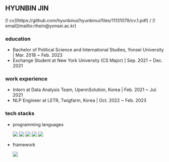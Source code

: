 <h2>HYUNBIN JIN</h2>
[! cv](https://github.com/hyunbinui/hyunbinui/files/11131079/cv.1.pdf) / [! email](mailto:rihein@yonsei.ac.kr)


<h3>education</h3>
 
- Bachelor of Political Science and International Studies, Yonsei University  |  Mar. 2018 ~ Feb. 2023
- Exchange Student at New York University (CS Major)  |  Sep. 2021 ~ Dec. 2021
 
<h3>work experience</h3>

- Intern at Data Analysis Team, UpennSolution, Korea  |  Feb. 2021 ~ Jul. 2021
- NLP Engineer at LETR, Twigfarm, Korea  |  Oct. 2022 ~ Feb. 2023

<h3>tech stacks</h3>

- programming languages
<t><p>
  <img src="https://img.shields.io/badge/Python-3766AB?style=flat-square&logo=Python&logoColor=white"/></a>
  <img src="https://img.shields.io/badge/R-276DC3?style=flat-square&logo=R&logoColor=white"/></a>
  <img src="https://img.shields.io/badge/-HTML5-%23E44D27?style=flat-square&logo=html5&logoColor=white"/></a>
  <img src="https://img.shields.io/badge/CSS-1572B6?style=flat-square&logo=css3&logoColor=white"/></a>
  <img src="https://img.shields.io/badge/Javascript-F7DF1E?style=flat-square&logo=javascript&logoColor=white"/></a>
</p></t>


- framework
<t><p>
  <img src="https://img.shields.io/badge/PyTorch-EE4C2C?style=flat-square&logo=pytorch&logoColor=white"/></a> 
</p></t>


